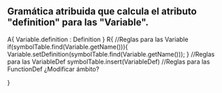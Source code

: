 ## Gramática atribuida que calcula el atributo "definition" para las "Variable".

A{
    Variable.definition : Definition
}
R{
    //Reglas para las Variable
        if(symbolTable.find(Variable.getName())){
            Variable.setDefinition(symbolTable.find(Variable.getName()));
        }
    //Reglas para las VariableDef
        symbolTable.insert(VariableDef)
    //Reglas para las FunctionDef
        ¿Modificar ámbito?
        
}